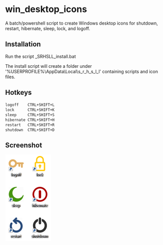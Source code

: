 # win_desktop_icons

A batch/powershell script to create Windows desktop icons for shutdown, restart, hibernate, sleep, lock, and logoff.

Installation
----

Run the script _SRHSLL_install.bat

The install script will create a folder under '%USERPROFILE%\AppData\Local\s_r_h_s_l_l\' containing scripts and icon files.

Hotkeys
----

    logoff    CTRL+SHIFT+L
    lock      CTRL+SHIFT+K
    sleep     CTRL+SHIFT+S
    hibernate CTRL+SHIFT+H
    restart   CTRL+SHIFT+R
    shutdown  CTRL+SHIFT+D

Screenshot
----

![screenshot](zscreenshot.png)

